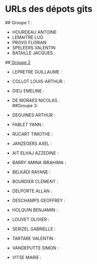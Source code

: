 # URLs des dépots gits

## Groupe 1 :
* HOURDEAU  ANTOINE 
* LEMAITRE  LUG 
* PROVO FLORIAN 
* SPELEERS  VALENTIN 
* BATAILLE  JACQUES :


##<a href="https://github.com/ptitguigui/tdd.git"> Groupe 2 </a>
* LEPRETRE  GUILLAUME : 
* COLLOT  LOUIS-ARTHUR : 
* DIEU  EMELINE : 
* DE MORAES NICOLAS :  
##Groupe 3:
* DEGUINES  ARTHUR : 
* FABLET  YANN : 
* RUCART  TIMOTHE : 
* JANZEGERS AXEL : 





* AIT ELHAJ AZZEDINE : 
* BARRY AMINA IBRAHIMA : 
 
* BELKADI RAYANE : 
* BOURDIER  CLÉMENT : 
* DELPORTE  ALLAN : 
* DESCHAMPS GEOFFREY : 
* HOLQUIN BENJAMIN : 
* LOUVET  OLIVIER : 
* SERIZEL GABRIELLE : 
* TARTARE VALENTIN : 
* VANDEPUTTE  SIMON : 
* VITSE MARIE : 
